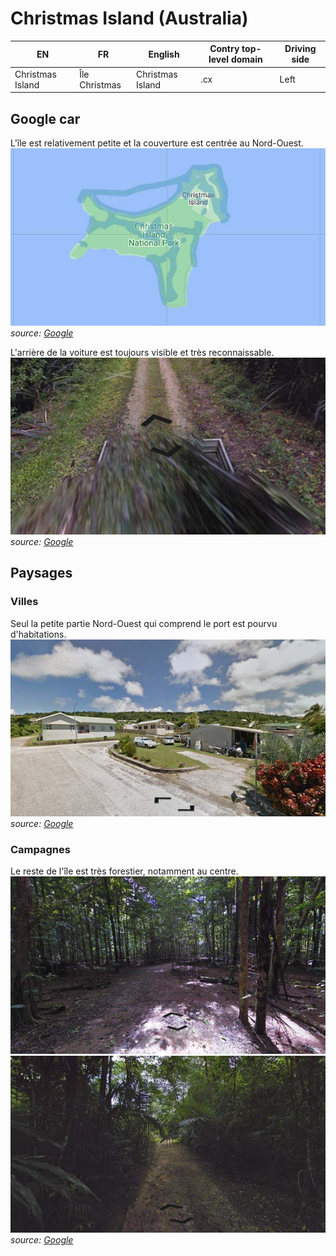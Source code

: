# Christmas Island (Australia)

EN | FR | English | Contry top-level domain | Driving side
--- | --- | --- | --- | ---
Christmas Island | Île Christmas | Christmas Island | .cx | Left

## Google car

L'île est relativement petite et la couverture est centrée au Nord-Ouest.
![Christmas Island - Google car](src/cx002.jpg)
*source: [Google](https://earth.google.com/web)*

L'arrière de la voiture est toujours visible et très reconnaissable.  
![Christmas Island - Google car](src/cx001.jpg)
*source: [Google](https://earth.google.com/web)*

## Paysages

### Villes

Seul la petite partie Nord-Ouest qui comprend le port est pourvu d'habitations.  
![Christmas Island - Google car](src/cx003.jpg)
*source: [Google](https://earth.google.com/web)*

### Campagnes

Le reste de l'île est très forestier, notamment au centre.  
![Christmas Island - Google car](src/cx004.jpg)
![Christmas Island - Google car](src/cx005.jpg)
*source: [Google](https://earth.google.com/web)*
